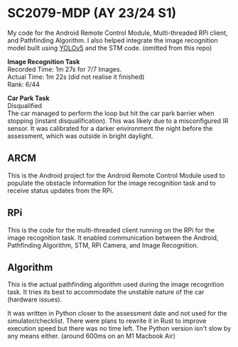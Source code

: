 # SC2079-MDP (AY 23/24 S1)
My code for the Android Remote Control Module, Multi-threaded RPi client, and Pathfinding Algorithm. 
I also helped integrate the image recognition model built using [YOLOv5](https://github.com/ultralytics/yolov5) and the STM code. (omitted from this repo)

**Image Recognition Task** \
Recorded Time: 1m 27s for 7/7 Images. \
Actual Time: 1m 22s (did not realise it finished) \
Rank: 6/44

**Car Park Task** \
Disqualified \
The car managed to perform the loop but hit the car park barrier when stopping (instant disqualification). This was likely due to a misconfigured IR sensor. It was calibrated for a darker environment the night before the assessment, which was outside in bright daylight. 

## ARCM
This is the Android project for the Android Remote Control Module used to populate the obstacle information for the image recognition task and to receive status updates from the RPi. 

## RPi
This is the code for the multi-threaded client running on the RPi for the image recognition task. It enabled communication between the Android, Pathfinding Algorithm, STM, RPi Camera, and Image Recognition.

## Algorithm
This is the actual pathfinding algorithm used during the image recognition task. It tries its best to accommodate the unstable nature of the car (hardware issues). 

It was written in Python closer to the assessment date and not used for the simulator/checklist. There were plans to rewrite it in Rust to improve execution speed but there was no time left. The Python version isn't slow by any means either. (around 600ms on an M1 Macbook Air)
